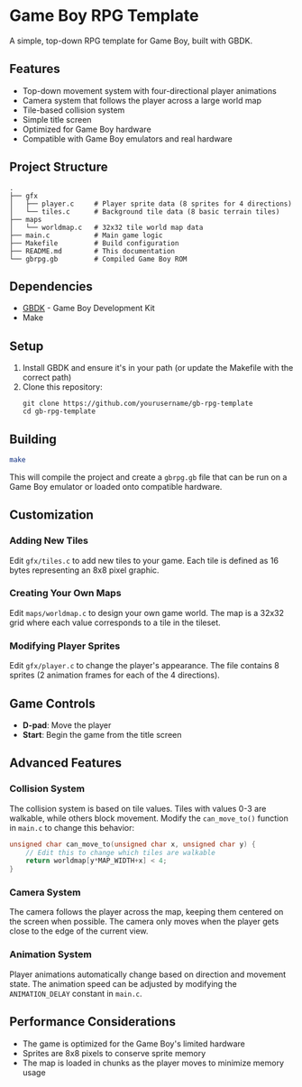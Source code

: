 # Game Boy RPG Template

A simple, top-down RPG template for Game Boy, built with GBDK.

## Features

- Top-down movement system with four-directional player animations
- Camera system that follows the player across a large world map
- Tile-based collision system
- Simple title screen
- Optimized for Game Boy hardware
- Compatible with Game Boy emulators and real hardware

## Project Structure

```
.
├── gfx
│   ├── player.c     # Player sprite data (8 sprites for 4 directions)
│   └── tiles.c      # Background tile data (8 basic terrain tiles)
├── maps
│   └── worldmap.c   # 32x32 tile world map data
├── main.c           # Main game logic
├── Makefile         # Build configuration
├── README.md        # This documentation
└── gbrpg.gb         # Compiled Game Boy ROM
```

## Dependencies

- [GBDK](https://github.com/gbdk-2020/gbdk-2020) - Game Boy Development Kit
- Make

## Setup

1. Install GBDK and ensure it's in your path (or update the Makefile with the correct path)
2. Clone this repository:
   ```
   git clone https://github.com/yourusername/gb-rpg-template
   cd gb-rpg-template
   ```

## Building

```bash
make
```

This will compile the project and create a `gbrpg.gb` file that can be run on a Game Boy emulator or loaded onto compatible hardware.

## Customization

### Adding New Tiles

Edit `gfx/tiles.c` to add new tiles to your game. Each tile is defined as 16 bytes representing an 8x8 pixel graphic.

### Creating Your Own Maps

Edit `maps/worldmap.c` to design your own game world. The map is a 32x32 grid where each value corresponds to a tile in the tileset.

### Modifying Player Sprites

Edit `gfx/player.c` to change the player's appearance. The file contains 8 sprites (2 animation frames for each of the 4 directions).

## Game Controls

- **D-pad**: Move the player
- **Start**: Begin the game from the title screen

## Advanced Features

### Collision System

The collision system is based on tile values. Tiles with values 0-3 are walkable, while others block movement. Modify the `can_move_to()` function in `main.c` to change this behavior:

```c
unsigned char can_move_to(unsigned char x, unsigned char y) {
    // Edit this to change which tiles are walkable
    return worldmap[y*MAP_WIDTH+x] < 4;
}
```

### Camera System

The camera follows the player across the map, keeping them centered on the screen when possible. The camera only moves when the player gets close to the edge of the current view.

### Animation System

Player animations automatically change based on direction and movement state. The animation speed can be adjusted by modifying the `ANIMATION_DELAY` constant in `main.c`.

## Performance Considerations

- The game is optimized for the Game Boy's limited hardware
- Sprites are 8x8 pixels to conserve sprite memory
- The map is loaded in chunks as the player moves to minimize memory usage